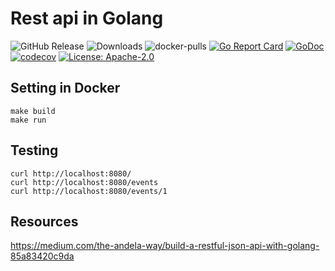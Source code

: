 # Rest api in Golang
![GitHub Release](https://img.shields.io/github/release/krol3/go_api_simple.svg?logo=github)
![Downloads](https://img.shields.io/github/downloads/krol3/go_api_simple/total?logo=github)
![docker-pulls](https://img.shields.io/docker/pulls/krol3/go_api_simple?logo=docker&label=docker%20pulls%20%2F%20go_api_simple)
[![Go Report Card](https://goreportcard.com/badge/github.com/krol3/go_api_simple)](https://goreportcard.com/report/github.com/krol3/go_api_simple)
[![GoDoc](https://godoc.org/github.com/krol3/go_api_simple?status.svg)](https://godoc.org/github.com/krol3/go_api_simple)
[![codecov](https://codecov.io/gh/aquasecurity/trivy/branch/main/graph/badge.svg)](https://codecov.io/gh/aquasecurity/trivy)
[![License: Apache-2.0](https://img.shields.io/badge/License-Apache%202.0-blue.svg)](https://github.com/krol3/go_api_simple/blob/main/LICENSE)


## Setting in Docker

```
make build
make run
```

## Testing

```
curl http://localhost:8080/
curl http://localhost:8080/events
curl http://localhost:8080/events/1
```

## Resources

https://medium.com/the-andela-way/build-a-restful-json-api-with-golang-85a83420c9da
